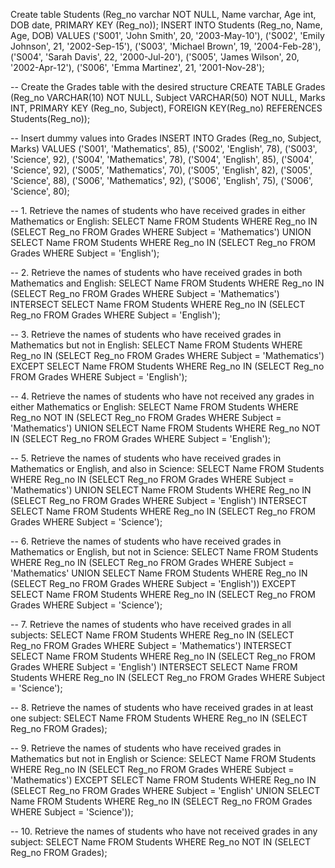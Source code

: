Create table Students (Reg_no varchar NOT NULL, Name varchar, Age int, DOB date, PRIMARY KEY (Reg_no));
INSERT INTO Students (Reg_no, Name, Age, DOB) VALUES ('S001', 'John Smith', 20, '2003-May-10'), ('S002', 'Emily Johnson', 21, '2002-Sep-15'), ('S003', 'Michael Brown', 19, '2004-Feb-28'), ('S004', 'Sarah Davis', 22, '2000-Jul-20'), ('S005', 'James Wilson', 20, '2002-Apr-12'), ('S006', 'Emma Martinez', 21, '2001-Nov-28');

-- Create the Grades table with the desired structure CREATE TABLE Grades (Reg_no VARCHAR(10) NOT NULL, Subject VARCHAR(50) NOT NULL, Marks INT, PRIMARY KEY (Reg_no, Subject), FOREIGN KEY(Reg_no) REFERENCES Students(Reg_no));

-- Insert dummy values into Grades INSERT INTO Grades (Reg_no, Subject, Marks) VALUES ('S001', 'Mathematics', 85), ('S002', 'English', 78), ('S003', 'Science', 92), ('S004', 'Mathematics', 78), ('S004', 'English', 85), ('S004', 'Science', 92), ('S005', 'Mathematics', 70), ('S005', 'English', 82), ('S005', 'Science', 88), ('S006', 'Mathematics', 92), ('S006', 'English', 75), ('S006', 'Science', 80);

-- 1. Retrieve the names of students who have received grades in either Mathematics or English:
SELECT Name FROM Students WHERE Reg_no IN (SELECT Reg_no FROM Grades WHERE Subject = 'Mathematics')
UNION
SELECT Name FROM Students WHERE Reg_no IN (SELECT Reg_no FROM Grades WHERE Subject = 'English');

-- 2. Retrieve the names of students who have received grades in both Mathematics and English:
SELECT Name FROM Students WHERE Reg_no IN (SELECT Reg_no FROM Grades WHERE Subject = 'Mathematics')
INTERSECT
SELECT Name FROM Students WHERE Reg_no IN (SELECT Reg_no FROM Grades WHERE Subject = 'English');

-- 3. Retrieve the names of students who have received grades in Mathematics but not in English:
SELECT Name FROM Students WHERE Reg_no IN (SELECT Reg_no FROM Grades WHERE Subject = 'Mathematics')
EXCEPT
SELECT Name FROM Students WHERE Reg_no IN (SELECT Reg_no FROM Grades WHERE Subject = 'English');

-- 4. Retrieve the names of students who have not received any grades in either Mathematics or English:
SELECT Name FROM Students WHERE Reg_no NOT IN (SELECT Reg_no FROM Grades WHERE Subject = 'Mathematics')
UNION
SELECT Name FROM Students WHERE Reg_no NOT IN (SELECT Reg_no FROM Grades WHERE Subject = 'English');

-- 5. Retrieve the names of students who have received grades in Mathematics or English, and also in Science:
SELECT Name FROM Students WHERE Reg_no IN (SELECT Reg_no FROM Grades WHERE Subject = 'Mathematics')
UNION
SELECT Name FROM Students WHERE Reg_no IN (SELECT Reg_no FROM Grades WHERE Subject = 'English')
INTERSECT
SELECT Name FROM Students WHERE Reg_no IN (SELECT Reg_no FROM Grades WHERE Subject = 'Science');

-- 6. Retrieve the names of students who have received grades in Mathematics or English, but not in Science:
SELECT Name FROM Students WHERE Reg_no IN (SELECT Reg_no FROM Grades WHERE Subject = 'Mathematics'
UNION
SELECT Name FROM Students WHERE Reg_no IN (SELECT Reg_no FROM Grades WHERE Subject = 'English'))
EXCEPT
SELECT Name FROM Students WHERE Reg_no IN (SELECT Reg_no FROM Grades WHERE Subject = 'Science');

-- 7. Retrieve the names of students who have received grades in all subjects:
SELECT Name FROM Students WHERE Reg_no IN (SELECT Reg_no FROM Grades WHERE Subject = 'Mathematics')
INTERSECT
SELECT Name FROM Students WHERE Reg_no IN (SELECT Reg_no FROM Grades WHERE Subject = 'English')
INTERSECT
SELECT Name FROM Students WHERE Reg_no IN (SELECT Reg_no FROM Grades WHERE Subject = 'Science');

-- 8. Retrieve the names of students who have received grades in at least one subject:
SELECT Name FROM Students WHERE Reg_no IN (SELECT Reg_no FROM Grades);

-- 9. Retrieve the names of students who have received grades in Mathematics but not in English or Science:
SELECT Name FROM Students WHERE Reg_no IN (SELECT Reg_no FROM Grades WHERE Subject = 'Mathematics')
EXCEPT
SELECT Name FROM Students WHERE Reg_no IN (SELECT Reg_no FROM Grades WHERE Subject = 'English'
UNION
SELECT Name FROM Students WHERE Reg_no IN (SELECT Reg_no FROM Grades WHERE Subject = 'Science'));

-- 10. Retrieve the names of students who have not received grades in any subject:
SELECT Name FROM Students WHERE Reg_no NOT IN (SELECT Reg_no FROM Grades);
